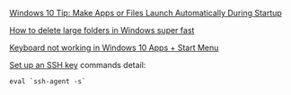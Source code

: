 [Windows 10 Tip: Make Apps or Files Launch Automatically During Startup](https://www.groovypost.com/howto/windows-10-make-apps-files-launch-automatically-during-startup/)

[How to delete large folders in Windows super fast](https://www.ghacks.net/2017/07/18/how-to-delete-large-folders-in-windows-super-fast/)

[Keyboard not working in Windows 10 Apps + Start Menu](https://superuser.com/questions/1125367/keyboard-not-working-in-windows-10-apps-start-menu)

[Set up an SSH key](https://confluence.atlassian.com/bitbucket/set-up-an-ssh-key-728138079.html)
commands detail:
```
eval `ssh-agent -s`
````
